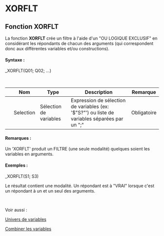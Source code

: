 # XORFLT

## Fonction XORFLT

La fonction **XORFLT** crée un filtre à l'aide d'un "OU LOGIQUE EXCLUSIF" en considérant les répondants de chacun des arguments (qui correspondent donc aux différentes variables et/ou constructions).

#### Syntaxe :&nbsp;

\_XORFLT(Q01; Q02; ...)

&nbsp;

| &nbsp; | **Nom** |**Type**|**Description**|**Remarque** |
| --- | --- | --- | --- | --- |
| &nbsp; | Selection | Sélection de variables | Expression de sélection de variables (ex: '$"S?"') ou liste de variables séparées par un ";" | Obligatoire |


#### Remarques :

Un 'XORFLT' produit un FILTRE (une seule modalité) quelques soient les variables en arguments.

#### Exemples :

\_XORFLT(S1; S3)

Le résultat contient une modalité. Un répondant est à "VRAI" lorsque c'est un répondant à un et un seul des arguments.

&nbsp;

Voir aussi :&nbsp;

[Univers de variables](<Universciblesetsous-populations.md>)

[Combiner les variables](<Combinerlesvariables1.md>)